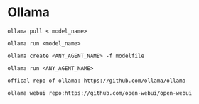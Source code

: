 # Ollama

```
ollama pull < model_name>
```

```
ollama run <model_name>
```

```
ollama create <ANY_AGENT_NAME> -f modelfile
```

```
ollama run <ANY_AGENT_NAME>
```

```
offical repo of ollama: https://github.com/ollama/ollama
```
```
ollama webui repo:https://github.com/open-webui/open-webui
```
